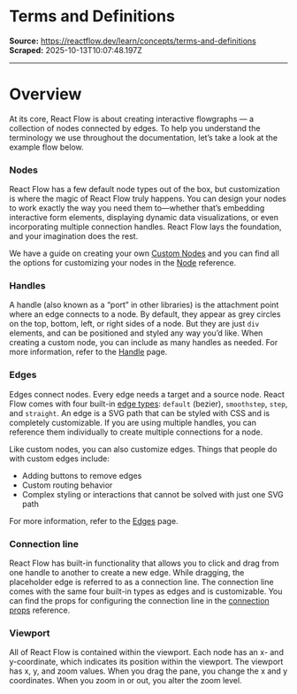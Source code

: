 # Terms and Definitions

**Source:** https://reactflow.dev/learn/concepts/terms-and-definitions
**Scraped:** 2025-10-13T10:07:48.197Z

---

# Overview

At its core, React Flow is about creating interactive flowgraphs — a collection of nodes connected by edges. To help you understand the terminology we use throughout the documentation, let’s take a look at the example flow below.

### Nodes[](#nodes)

React Flow has a few default node types out of the box, but customization is where the magic of React Flow truly happens. You can design your nodes to work exactly the way you need them to—whether that’s embedding interactive form elements, displaying dynamic data visualizations, or even incorporating multiple connection handles. React Flow lays the foundation, and your imagination does the rest.

We have a guide on creating your own [Custom Nodes](/learn/customization/custom-nodes) and you can find all the options for customizing your nodes in the [Node](/api-reference/types/node) reference.

### Handles[](#handles)

A handle (also known as a “port” in other libraries) is the attachment point where an edge connects to a node. By default, they appear as grey circles on the top, bottom, left, or right sides of a node. But they are just `div` elements, and can be positioned and styled any way you’d like. When creating a custom node, you can include as many handles as needed. For more information, refer to the [Handle](/learn/customization/handles) page.

### Edges[](#edges)

Edges connect nodes. Every edge needs a target and a source node. React Flow comes with four built-in [edge types](/examples/edges/edge-types): `default` (bezier), `smoothstep`, `step`, and `straight`. An edge is a SVG path that can be styled with CSS and is completely customizable. If you are using multiple handles, you can reference them individually to create multiple connections for a node.

Like custom nodes, you can also customize edges. Things that people do with custom edges include:

*   Adding buttons to remove edges
*   Custom routing behavior
*   Complex styling or interactions that cannot be solved with just one SVG path

For more information, refer to the [Edges](/learn/customize/edges) page.

### Connection line[](#connection-line)

React Flow has built-in functionality that allows you to click and drag from one handle to another to create a new edge. While dragging, the placeholder edge is referred to as a connection line. The connection line comes with the same four built-in types as edges and is customizable. You can find the props for configuring the connection line in the [connection props](/api-reference/react-flow#connection-line-props) reference.

### Viewport[](#viewport)

All of React Flow is contained within the viewport. Each node has an x- and y-coordinate, which indicates its position within the viewport. The viewport has x, y, and zoom values. When you drag the pane, you change the x and y coordinates. When you zoom in or out, you alter the zoom level.
